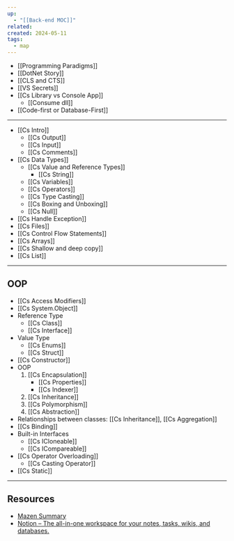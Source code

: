 ```yaml
---
up:
  - "[[Back-end MOC]]"
related: 
created: 2024-05-11
tags:
  - map
---
```

- [[Programming Paradigms]]
- [[DotNet Story]]
- [[CLS and CTS]]
- [[VS Secrets]]
- [[Cs Library vs Console App]]
	- [[Consume dll]]
- [[Code-first or Database-First]]
---
- [[Cs Intro]]
	- [[Cs Output]]
	- [[Cs Input]]
	- [[Cs Comments]]
- [[Cs Data Types]]
	- [[Cs Value and Reference Types]]
		- [[Cs String]]
	- [[Cs Variables]]
	- [[Cs Operators]]
	- [[Cs Type Casting]]
	- [[Cs Boxing and Unboxing]]
	- [[Cs Null]]
- [[Cs Handle Exception]]
- [[Cs Files]]
- [[Cs Control Flow Statements]]
- [[Cs Arrays]]
- [[Cs Shallow and deep copy]]
- [[Cs List]]
---
## OOP
- [[Cs Access Modifiers]]
- [[Cs System.Object]]
- Reference Type
	- [[Cs Class]]
	- [[Cs Interface]]
- Value Type
	- [[Cs Enums]]
	- [[Cs Struct]]
- [[Cs Constructor]]
- OOP
	1. [[Cs Encapsulation]] 
		- [[Cs Properties]]
		- [[Cs Indexer]]
	2. [[Cs Inheritance]]
	3. [[Cs Polymorphism]]
	4. [[Cs Abstraction]]
- Relationships between classes: [[Cs Inheritance]], [[Cs Aggregation]]
- [[Cs Binding]]
- Built-in Interfaces
	- [[Cs ICloneable]]
	- [[Cs ICompareable]]
- [[Cs Operator Overloading]]
	- [[Cs Casting Operator]]
- [[Cs Static]]

---
## Resources
- [Mazen Summary](https://piquant-lark-b92.notion.site/C-_ITI-4cff65ced65e4138aa6ba093898884c3?pvs=4)
- [Notion – The all-in-one workspace for your notes, tasks, wikis, and databases.](https://peach-ground-f76.notion.site/Backend-NET-RoadMap-557ad50e54ba4ddba1f262801b2848f2)